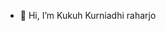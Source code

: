 - 👋 Hi, I’m Kukuh Kurniadhi raharjo

<!---
palite/palite is a ✨ special ✨ repository because its `README.md` (this file) appears on your GitHub profile.
You can click the Preview link to take a look at your changes.
--->
